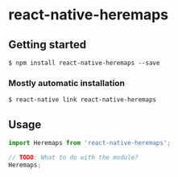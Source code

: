 # react-native-heremaps

## Getting started

`$ npm install react-native-heremaps --save`

### Mostly automatic installation

`$ react-native link react-native-heremaps`

## Usage
```javascript
import Heremaps from 'react-native-heremaps';

// TODO: What to do with the module?
Heremaps;
```

